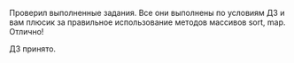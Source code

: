 Проверил выполненные задания. Все они выполнены по условиям ДЗ и вам плюсик за правильное использование методов массивов sort, map. Отлично!

ДЗ принято.
